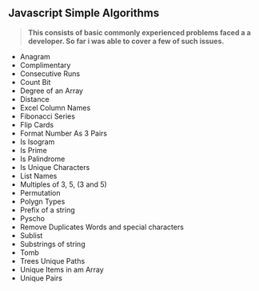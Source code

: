 ## Javascript Simple Algorithms
> **This consists of basic commonly experienced problems faced a a developer. So far i was able to cover a few of such issues.**
  
- Anagram
- Complimentary
- Consecutive Runs
- Count Bit
- Degree of an Array
- Distance
- Excel Column Names
- Fibonacci Series
- Flip Cards
- Format Number As 3 Pairs
- Is Isogram
- Is Prime
- Is Palindrome
- Is Unique Characters
- List Names
- Multiples of 3, 5, (3 and 5)
- Permutation
- Polygn Types
- Prefix of a string
- Pyscho
- Remove Duplicates Words and special characters
- Sublist
- Substrings of string
- Tomb
- Trees Unique Paths
- Unique Items in am Array
- Unique Pairs
